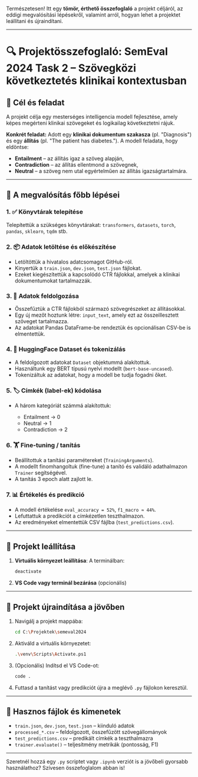 Természetesen! Itt egy **tömör, érthető összefoglaló** a projekt céljáról, az eddigi megvalósítási lépésekről, valamint arról, hogyan lehet a projektet leállítani és újraindítani.

---

# 🔍 **Projektösszefoglaló: SemEval 2024 Task 2 – Szövegközi következtetés klinikai kontextusban**

## 🎯 **Cél és feladat**

A projekt célja egy mesterséges intelligencia modell fejlesztése, amely képes megérteni klinikai szövegeket és logikailag következtetni rájuk.

**Konkrét feladat:**
Adott egy **klinikai dokumentum szakasza** (pl. "Diagnosis") és egy **állítás** (pl. "The patient has diabetes."). A modell feladata, hogy eldöntse:

* **Entailment** – az állítás igaz a szöveg alapján,
* **Contradiction** – az állítás ellentmond a szövegnek,
* **Neutral** – a szöveg nem utal egyértelműen az állítás igazságtartalmára.

---

## 🧱 **A megvalósítás főbb lépései**

### 1. ✅ **Könyvtárak telepítése**

Telepítettük a szükséges könyvtárakat:
`transformers`, `datasets`, `torch`, `pandas`, `sklearn`, `tqdm` stb.

### 2. 📦 **Adatok letöltése és előkészítése**

* Letöltöttük a hivatalos adatcsomagot GitHub-ról.
* Kinyertük a `train.json`, `dev.json`, `test.json` fájlokat.
* Ezeket kiegészítettük a kapcsolódó CTR fájlokkal, amelyek a klinikai dokumentumokat tartalmazzák.

### 3. 🔄 **Adatok feldolgozása**

* Összefűztük a CTR fájlokból származó szövegrészeket az állításokkal.
* Egy új mezőt hoztunk létre: `input_text`, amely ezt az összeillesztett szöveget tartalmazza.
* Az adatokat Pandas DataFrame-be rendeztük és opcionálisan CSV-be is elmentettük.

### 4. 🧠 **HuggingFace Dataset és tokenizálás**

* A feldolgozott adatokat `Dataset` objektummá alakítottuk.
* Használtunk egy BERT típusú nyelvi modellt (`bert-base-uncased`).
* Tokenizáltuk az adatokat, hogy a modell be tudja fogadni őket.

### 5. 🏷️ **Címkék (label-ek) kódolása**

* A három kategóriát számmá alakítottuk:

  * Entailment → 0
  * Neutral → 1
  * Contradiction → 2

### 6. 🏋️ **Fine-tuning / tanítás**

* Beállítottuk a tanítási paramétereket (`TrainingArguments`).
* A modellt finomhangoltuk (fine-tune) a tanító és validáló adathalmazon `Trainer` segítségével.
* A tanítás 3 epoch alatt zajlott le.

### 7. 📊 **Értékelés és predikció**

* A modell értékelése `eval_accuracy = 52%`, `f1_macro ≈ 44%`.
* Lefuttattuk a predikciót a címkézetlen teszthalmazon.
* Az eredményeket elmentettük CSV fájlba (`test_predictions.csv`).

---

## 🛑 **Projekt leállítása**

1. **Virtuális környezet leállítása**:
   A terminálban:

   ```bash
   deactivate
   ```
2. **VS Code vagy terminál bezárása** (opcionális)

---

## 🔁 **Projekt újraindítása a jövőben**

1. Navigálj a projekt mappába:

   ```bash
   cd C:\Projektek\semeval2024
   ```

2. Aktiváld a virtuális környezetet:

   ```bash
   .\venv\Scripts\Activate.ps1
   ```

3. (Opcionális) Indítsd el VS Code-ot:

   ```bash
   code .
   ```

4. Futtasd a tanítást vagy predikciót újra a meglévő `.py` fájlokon keresztül.

---

## 🧩 Hasznos fájlok és kimenetek

* `train.json`, `dev.json`, `test.json` – kiinduló adatok
* `processed_*.csv` – feldolgozott, összefűzött szövegállományok
* `test_predictions.csv` – predikált címkék a teszthalmazra
* `trainer.evaluate()` – teljesítmény metrikák (pontosság, F1)

---

Szeretnél hozzá egy `.py` scriptet vagy `.ipynb` verziót is a jövőbeli gyorsabb használathoz? Szívesen összefoglalom abban is!
